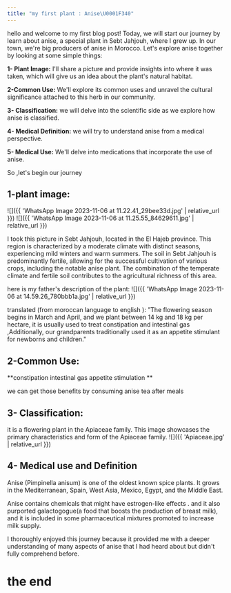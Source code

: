 ```yaml
---
title: "my first plant : Anise\U0001F340"
---
```


hello and welcome to my first blog post! Today, we will start our journey by learn about anise, a special plant in Sebt Jahjouh, where I grew up. In our town, we're big producers of anise in Morocco. Let's explore anise together by looking at some simple things:

**1- Plant Image:**
I'll share a picture and provide insights into where it was taken, which will give us an idea about the  plant's natural habitat.

**2-Common Use:**
 We'll explore its common uses and unravel the cultural significance attached to this herb in our community.

**3- Classification:**
we will delve into the scientific side as we explore how anise is classified.

**4- Medical Definition:**
 we will try to understand anise from a medical perspective. 
 
**5- Medical Use:**
We'll delve into medications that incorporate the use of anise.

  
 So ,let's begin our journey
 ## 1-plant image:
![]({{ 'WhatsApp Image 2023-11-06 at 11.22.41_29bee33d.jpg' | relative_url }}) ![]({{ 'WhatsApp Image 2023-11-06 at 11.25.55_84629611.jpg' | relative_url }})

I took this picture in Sebt Jahjouh, located in the El Hajeb province. This region is characterized by a moderate climate with distinct seasons, experiencing mild winters and warm summers. The soil in Sebt Jahjouh is predominantly fertile, allowing for the successful cultivation of various crops, including the notable anise plant. The combination of the temperate climate and fertile soil contributes to the agricultural richness of this area.

here is my father's description of the plant:
![]({{ 'WhatsApp Image 2023-11-06 at 14.59.26_780bbb1a.jpg' | relative_url }})

translated (from moroccan language to english ):
 ”The flowering season begins in March and April, and we plant between 14 kg and 18 kg per hectare, it is usually used to treat  constipation and intestinal gas ,Additionally, our grandparents traditionally used it as an appetite stimulant for newborns and children."
 
 ## 2-Common Use:
**constipation
intestinal gas
appetite stimulation **

we can get those benefits by consuming anise tea after meals 

## 3- Classification:

it is a flowering plant in the Apiaceae family.
This image showcases the primary characteristics and form of the Apiaceae family.
![]({{ 'Apiaceae.jpg' | relative_url }})



## 4- Medical use and  Definition
Anise (Pimpinella anisum) is one of the oldest known spice plants. It grows in the Mediterranean, Spain, West Asia, Mexico, Egypt, and the Middle East.

Anise contains chemicals that might have estrogen-like effects .  and it also purported galactogogue(a food that boosts the  production of breast milk), and it  is included in some pharmaceutical mixtures promoted to increase milk supply.



I thoroughly enjoyed this journey because it provided me with a deeper understanding of many aspects of anise that I had heard about but didn't fully comprehend before.
  
	
# the end
